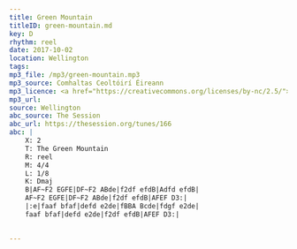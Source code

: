```yaml
---
title: Green Mountain
titleID: green-mountain.md
key: D
rhythm: reel
date: 2017-10-02
location: Wellington 
tags: 
mp3_file: /mp3/green-mountain.mp3
mp3_source: Comhaltas Ceoltóirí Éireann
mp3_licence: <a href="https://creativecommons.org/licenses/by-nc/2.5/">CC-BY-NC-2.5</a>
mp3_url: 
source: Wellington
abc_source: The Session
abc_url: https://thesession.org/tunes/166
abc: |
    X: 2
    T: The Green Mountain
    R: reel
    M: 4/4
    L: 1/8
    K: Dmaj
    B|AF~F2 EGFE|DF~F2 ABde|f2df efdB|Adfd efdB|
    AF~F2 EGFE|DF~F2 ABde|f2df efdB|AFEF D3:|
    |:e|faaf bfaf|defd e2de|fBBA Bcde|fdgf e2de|
    faaf bfaf|defd e2de|f2df efdB|AFEF D3:|
    

---
```


